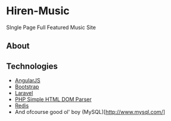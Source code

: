 Hiren-Music
===========

SIngle Page Full Featured Music Site

About
-----


Technologies
------------
* [AngularJS](http://angularjs.org/)
* [Bootstrap](http://getbootstrap.com/)
* [Laravel](http://laravel.com/)
* [PHP Simple HTML DOM Parser](http://simplehtmldom.sourceforge.net/)
* [Redis](http://redis.io/)
* And ofcourse good ol' boy (MySQL)[http://www.mysql.com/]
